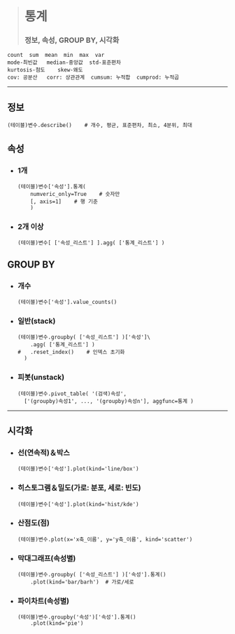 ># 통계
>### 정보, 속성, GROUP BY, 시각화
```
count  sum  mean  min  max  var
mode-최빈값   median-중앙값  std-표준편차
kurtosis-첨도    skew-왜도
cov: 공분산   corr: 상관관계  cumsum: 누적합  cumprod: 누적곱
```
---

## 정보
```
(테이블)변수.describe()    # 개수, 평균, 표준편차, 최소, 4분위, 최대
```

## 속성    
+ ### 1개
    ```
    (테이블)변수['속성'].통계( 
        numveric_only=True    # 숫자만
        [, axis=1]    # 행 기준
        )
    ```
+ ### 2개 이상
    ```
    (테이블)변수[ ['속성_리스트'] ].agg( ['통계_리스트'] )
    ```

## GROUP BY
+ ### 개수
    ```
    (테이블)변수['속성'].value_counts()
    ``` 
+ ### 일반(stack)
    ```
    (테이블)변수.groupby( ['속성_리스트'] )['속성']\
        .agg( ['통계_리스트'] )
    #   .reset_index()    # 인덱스 초기화
      )
    ```
+ ### 피봇(unstack)
    ```
    (테이블)변수.pivot_table( '(검색)속성',
      ['(groupby)속성1', ..., '(groupby)속성n'], aggfunc=통계 )
    ```
---
## 시각화

+ ### 선(연속적)＆박스
  ```angular2html
  (테이블)변수['속성'].plot(kind='line/box')
  ```

+ ### 히스토그램＆밀도(가로: 분포, 세로: 빈도)
  ```angular2html
  (테이블)변수['속성'].plot(kind='hist/kde')
  ```

+ ### 산점도(점)
  ```angular2html
  (테이블)변수.plot(x='x축_이름', y='y축_이름', kind='scatter')
  ```

+ ### 막대그래프(속성별)
  ```angular2html
  (테이블)변수.groupby( ['속성_리스트'] )['속성'].통계()
      .plot(kind='bar/barh')  # 가로/세로
  ```

+ ### 파이차트(속성별)
  ```angular2html
  (테이블)변수.groupby('속성')['속성'].통계()
      .plot(kind='pie')
  ```

